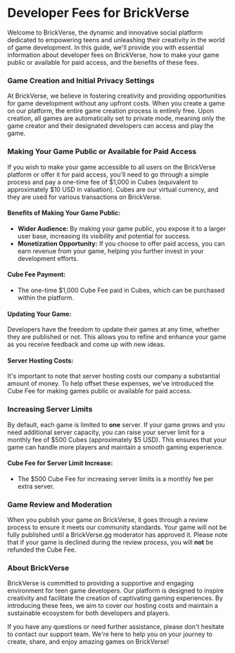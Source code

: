 # Developer Fees for BrickVerse

Welcome to BrickVerse, the dynamic and innovative social platform dedicated to empowering teens and unleashing their creativity in the world of game development. In this guide, we'll provide you with essential information about developer fees on BrickVerse, how to make your game public or available for paid access, and the benefits of these fees.

### Game Creation and Initial Privacy Settings

At BrickVerse, we believe in fostering creativity and providing opportunities for game development without any upfront costs. When you create a game on our platform, the entire game creation process is entirely free. Upon creation, all games are automatically set to private mode, meaning only the game creator and their designated developers can access and play the game.

### Making Your Game Public or Available for Paid Access

If you wish to make your game accessible to all users on the BrickVerse platform or offer it for paid access, you'll need to go through a simple process and pay a one-time fee of $1,000 in Cubes (equivalent to approximately $10 USD in valuation). Cubes are our virtual currency, and they are used for various transactions on BrickVerse.

#### Benefits of Making Your Game Public:

* **Wider Audience:** By making your game public, you expose it to a larger user base, increasing its visibility and potential for success.
* **Monetization Opportunity:** If you choose to offer paid access, you can earn revenue from your game, helping you further invest in your development efforts.

#### Cube Fee Payment:

* The one-time $1,000 Cube Fee paid in Cubes, which can be purchased within the platform.

#### Updating Your Game:

Developers have the freedom to update their games at any time, whether they are published or not. This allows you to refine and enhance your game as you receive feedback and come up with new ideas.

#### Server Hosting Costs:

It's important to note that server hosting costs our company a substantial amount of money. To help offset these expenses, we've introduced the Cube Fee for making games public or available for paid access.

### Increasing Server Limits

By default, each game is limited to **one** server. If your game grows and you need additional server capacity, you can raise your server limit for a monthly fee of $500 Cubes (approximately $5 USD). This ensures that your game can handle more players and maintain a smooth gaming experience.

#### Cube Fee for Server Limit Increase:

* The $500 Cube Fee for increasing server limits is a monthly fee per extra server.

### Game Review and Moderation

When you publish your game on BrickVerse, it goes through a review process to ensure it meets our community standards. Your game will not be fully published until a BrickVerse.gg moderator has approved it. Please note that if your game is declined during the review process, you will **not** be refunded the Cube Fee.

### About BrickVerse

BrickVerse is committed to providing a supportive and engaging environment for teen game developers. Our platform is designed to inspire creativity and facilitate the creation of captivating gaming experiences. By introducing these fees, we aim to cover our hosting costs and maintain a sustainable ecosystem for both developers and players.

If you have any questions or need further assistance, please don't hesitate to contact our support team. We're here to help you on your journey to create, share, and enjoy amazing games on BrickVerse!
